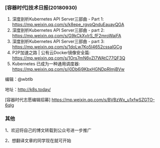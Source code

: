 ### [容器时代]技术日报(20180930)

1. 深度剖析Kubernetes API Server三部曲 - Part 1: <https://mp.weixin.qq.com/s/k8epe_rgvpQnduEauayQGA>
2. 深度剖析Kubernetes API Server三部曲 - part 2: <https://mp.weixin.qq.com/s/G9kCkXyIrS_fF2mroWajFA>
3. 深度剖析Kubernetes API Server三部曲 - part 3: <https://mp.weixin.qq.com/s/1doLw7Ko5I4652cssalGCg> 
4. P2P加速之路 | 公有云Docker镜像安全篇: <https://mp.weixin.qq.com/s/1Ors7mN6vZI7WAtC77QF3Q>
5. Kubernetes 已成为一种通用调度器: <https://mp.weixin.qq.com/s/j0Db6j9KbxHGNDpRImjBVw>

编辑：@wbtlb

地址：<http://k8s.today/>

[容器时代志愿编辑招募] <https://mp.weixin.qq.com/s/BVBzWx_u1xfwSZGTO-6qlg>

### 其他

1、欢迎将自己的博文转载到公众号进一步推广

2、想翻译文章的同学现在就可开始
